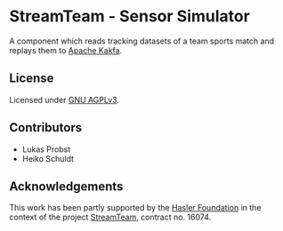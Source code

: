 # StreamTeam - Sensor Simulator
A component which reads tracking datasets of a team sports match and replays them to [Apache Kakfa](https://github.com/apache/kafka/).

## License
Licensed under [GNU AGPLv3](LICENSE).

## Contributors
* Lukas Probst
* Heiko Schuldt

## Acknowledgements
This work has been partly supported by the [Hasler Foundation](https://haslerstiftung.ch/) in the context of the project [StreamTeam](https://dbis.dmi.unibas.ch/research/projects/streamTeam/), contract no. 16074.

